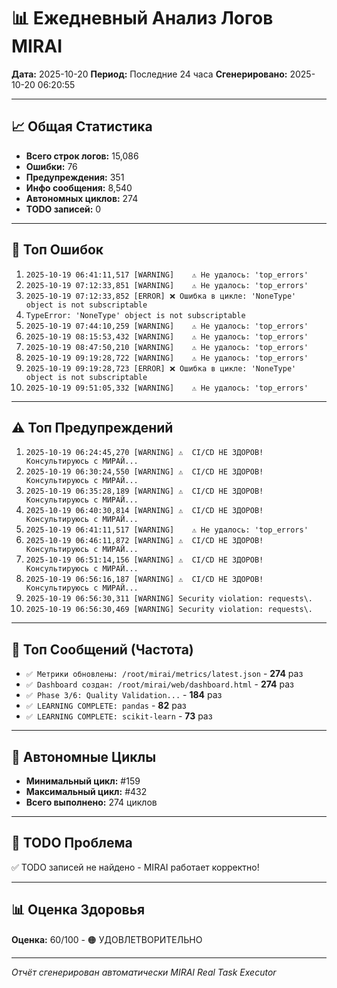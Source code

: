 # 📊 Ежедневный Анализ Логов MIRAI

**Дата:** 2025-10-20
**Период:** Последние 24 часа
**Сгенерировано:** 2025-10-20 06:20:55

---

## 📈 Общая Статистика

- **Всего строк логов:** 15,086
- **Ошибки:** 76
- **Предупреждения:** 351
- **Инфо сообщения:** 8,540
- **Автономных циклов:** 274
- **TODO записей:** 0

---

## 🔴 Топ Ошибок

1. `2025-10-19 06:41:11,517 [WARNING]    ⚠️ Не удалось: 'top_errors'`
2. `2025-10-19 07:12:33,851 [WARNING]    ⚠️ Не удалось: 'top_errors'`
3. `2025-10-19 07:12:33,852 [ERROR] ❌ Ошибка в цикле: 'NoneType' object is not subscriptable`
4. `TypeError: 'NoneType' object is not subscriptable`
5. `2025-10-19 07:44:10,259 [WARNING]    ⚠️ Не удалось: 'top_errors'`
6. `2025-10-19 08:15:53,432 [WARNING]    ⚠️ Не удалось: 'top_errors'`
7. `2025-10-19 08:47:50,210 [WARNING]    ⚠️ Не удалось: 'top_errors'`
8. `2025-10-19 09:19:28,722 [WARNING]    ⚠️ Не удалось: 'top_errors'`
9. `2025-10-19 09:19:28,723 [ERROR] ❌ Ошибка в цикле: 'NoneType' object is not subscriptable`
10. `2025-10-19 09:51:05,332 [WARNING]    ⚠️ Не удалось: 'top_errors'`

---

## ⚠️ Топ Предупреждений

1. `2025-10-19 06:24:45,270 [WARNING] ⚠️  CI/CD НЕ ЗДОРОВ! Консультируюсь с МИРАЙ...`
2. `2025-10-19 06:30:24,550 [WARNING] ⚠️  CI/CD НЕ ЗДОРОВ! Консультируюсь с МИРАЙ...`
3. `2025-10-19 06:35:28,189 [WARNING] ⚠️  CI/CD НЕ ЗДОРОВ! Консультируюсь с МИРАЙ...`
4. `2025-10-19 06:40:30,814 [WARNING] ⚠️  CI/CD НЕ ЗДОРОВ! Консультируюсь с МИРАЙ...`
5. `2025-10-19 06:41:11,517 [WARNING]    ⚠️ Не удалось: 'top_errors'`
6. `2025-10-19 06:46:11,872 [WARNING] ⚠️  CI/CD НЕ ЗДОРОВ! Консультируюсь с МИРАЙ...`
7. `2025-10-19 06:51:14,156 [WARNING] ⚠️  CI/CD НЕ ЗДОРОВ! Консультируюсь с МИРАЙ...`
8. `2025-10-19 06:56:16,187 [WARNING] ⚠️  CI/CD НЕ ЗДОРОВ! Консультируюсь с МИРАЙ...`
9. `2025-10-19 06:56:30,311 [WARNING] Security violation: requests\.`
10. `2025-10-19 06:56:30,469 [WARNING] Security violation: requests\.`

---

## 💬 Топ Сообщений (Частота)

- `✅ Метрики обновлены: /root/mirai/metrics/latest.json` - **274** раз
- `✅ Dashboard создан: /root/mirai/web/dashboard.html` - **274** раз
- `✅ Phase 3/6: Quality Validation...` - **184** раз
- `✅ LEARNING COMPLETE: pandas` - **82** раз
- `✅ LEARNING COMPLETE: scikit-learn` - **73** раз

---

## 🔄 Автономные Циклы

- **Минимальный цикл:** #159
- **Максимальный цикл:** #432
- **Всего выполнено:** 274 циклов

---

## 🚨 TODO Проблема

✅ TODO записей не найдено - MIRAI работает корректно!

---

## 📊 Оценка Здоровья

**Оценка:** 60/100 - 🟠 УДОВЛЕТВОРИТЕЛЬНО

---

*Отчёт сгенерирован автоматически MIRAI Real Task Executor*
